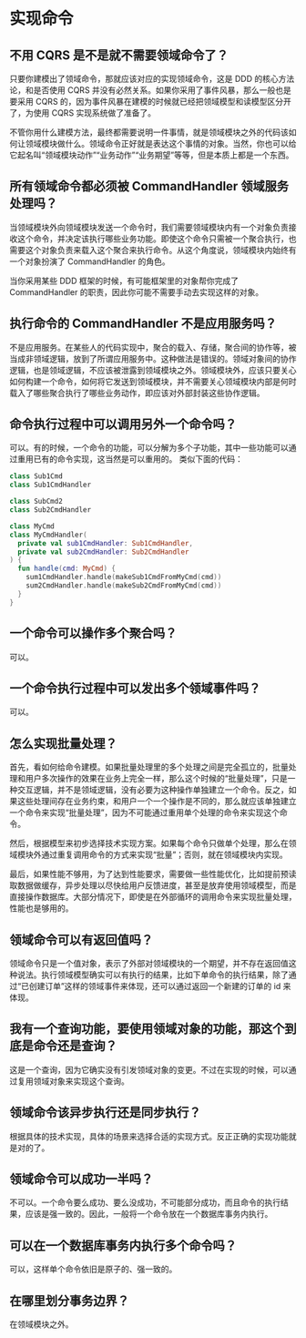 # 实现命令

## 不用 CQRS 是不是就不需要领域命令了？

只要你建模出了领域命令，那就应该对应的实现领域命令，这是 DDD 的核心方法论，和是否使用 CQRS 并没有必然关系。如果你采用了事件风暴，那么一般也是要采用 CQRS 的，因为事件风暴在建模的时候就已经把领域模型和读模型区分开了，为使用 CQRS 实现系统做了准备了。

不管你用什么建模方法，最终都需要说明一件事情，就是领域模块之外的代码该如何让领域模块做什么。领域命令正好就是表达这个事情的对象。当然，你也可以给它起名叫“领域模块动作”“业务动作”“业务期望”等等，但是本质上都是一个东西。

## 所有领域命令都必须被 CommandHandler 领域服务处理吗？

当领域模块外向领域模块发送一个命令时，我们需要领域模块内有一个对象负责接收这个命令，并决定该执行哪些业务功能。即使这个命令只需被一个聚合执行，也需要这个对象负责来载入这个聚合来执行命令。从这个角度说，领域模块内始终有一个对象扮演了 CommandHandler 的角色。

当你采用某些 DDD 框架的时候，有可能框架里的对象帮你完成了 CommandHandler 的职责，因此你可能不需要手动去实现这样的对象。

## 执行命令的 CommandHandler 不是应用服务吗？

不是应用服务。在某些人的代码实现中，聚合的载入、存储，聚合间的协作等，被当成非领域逻辑，放到了所谓应用服务中。这种做法是错误的。领域对象间的协作逻辑，也是领域逻辑，不应该被泄露到领域模块之外。领域模块外，应该只要关心如何构建一个命令，如何将它发送到领域模块，并不需要关心领域模块内部是何时载入了哪些聚合执行了哪些业务动作，即应该对外部封装这些协作逻辑。

## 命令执行过程中可以调用另外一个命令吗？

可以。有的时候，一个命令的功能，可以分解为多个子功能，其中一些功能可以通过重用已有的命令实现，这当然是可以重用的。
类似下面的代码：

```kotlin
class Sub1Cmd
class Sub1CmdHandler

class SubCmd2
class Sub2CmdHandler

class MyCmd
class MyCmdHandler(
  private val sub1CmdHandler: Sub1CmdHandler,
  private val sub2CmdHandler: Sub2CmdHandler
) {
  fun handle(cmd: MyCmd) {
    sum1CmdHandler.handle(makeSub1CmdFromMyCmd(cmd))
    sum2CmdHandler.handle(makeSub2CmdFromMyCmd(cmd))
  }
}
```

## 一个命令可以操作多个聚合吗？

可以。

## 一个命令执行过程中可以发出多个领域事件吗？

可以。

## 怎么实现批量处理？

首先，看如何给命令建模。如果批量处理里的多个处理之间是完全孤立的，批量处理和用户多次操作的效果在业务上完全一样，那么这个时候的“批量处理”，只是一种交互逻辑，并不是领域逻辑，没有必要为这种操作单独建立一个命令。反之，如果这些处理间存在业务约束，和用户一个一个操作是不同的，那么就应该单独建立一个命令来实现“批量处理”，因为不可能通过重用单个处理的命令来实现这个命令。

然后，根据模型来初步选择技术实现方案。如果每个命令只做单个处理，那么在领域模块外通过重复调用命令的方式来实现“批量”；否则，就在领域模块内实现。

最后，如果性能不够用，为了达到性能要求，需要做一些性能优化，比如提前预读取数据做缓存，异步处理以尽快给用户反馈进度，甚至是放弃使用领域模型，而是直接操作数据库。大部分情况下，即使是在外部循环的调用命令来实现批量处理，性能也是够用的。

## 领域命令可以有返回值吗？

领域命令只是一个值对象，表示了外部对领域模块的一个期望，并不存在返回值这种说法。执行领域模型确实可以有执行的结果，比如下单命令的执行结果，除了通过“已创建订单”这样的领域事件来体现，还可以通过返回一个新建的订单的 id 来体现。

## 我有一个查询功能，要使用领域对象的功能，那这个到底是命令还是查询？

这是一个查询，因为它确实没有引发领域对象的变更。不过在实现的时候，可以通过复用领域对象来实现这个查询。

## 领域命令该异步执行还是同步执行？

根据具体的技术实现，具体的场景来选择合适的实现方式。反正正确的实现功能就是对的了。

## 领域命令可以成功一半吗？

不可以。一个命令要么成功、要么没成功，不可能部分成功，而且命令的执行结果，应该是强一致的。因此，一般将一个命令放在一个数据库事务内执行。

## 可以在一个数据库事务内执行多个命令吗？

可以，这样单个命令依旧是原子的、强一致的。

## 在哪里划分事务边界？

在领域模块之外。
